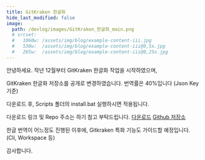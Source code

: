 ```yaml
---
title: GitKraken 한글화
hide_last_modified: false
image: 
  path: /devlog/images/GitKraken_한글화_main.png
  # srcset:
  #   1060w: /assets/img/blog/example-content-iii.jpg
  #   530w:  /assets/img/blog/example-content-iii@0,5x.jpg
  #   265w:  /assets/img/blog/example-content-iii@0,25x.jpg
---
```



안녕하세요. 
작년 12월부터 GitKraken 한글화 작업을 시작하였으며,

GitKraken 한글화 저장소를 공개로 변경하였습니다.
번역률은 40%입니다 (Json Key 기준)

다운로드 후, Scripts 폴더의 install.bat 실행하시면 적용됩니다.

다운로드 링크 및 Repo 주소는 하기 참고 부탁드립니다.
[다운로드](https://github.com/shblue21/gitkraken-korean/releases/tag/pre-release)
[Github 저장소](https://github.com/shblue21/gitkraken-korean)

한글 번역이 어느정도 진행된 이후에, Gitkraken 특화 기능도 가이드할 예정입니다. (Cli, Workspace 등)

감사합니다.  
